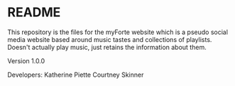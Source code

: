 # README #

This repository is the files for the myForte website which is a pseudo social media website based around music tastes and collections of playlists. Doesn't actually play music, just retains the information about them.

Version 1.0.0

Developers:
Katherine Piette
Courtney Skinner